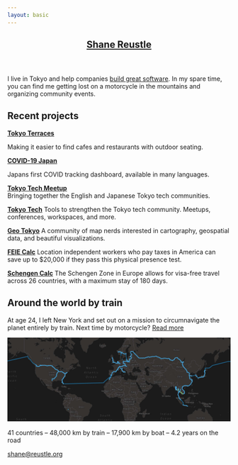 ```yaml
---
layout: basic
---
```

<header>
  <h2><a href="/">Shane Reustle</a></h2>
</header>

<section markdown="1">

I live in Tokyo and help companies [build great software](https://reustle.co). In my spare time, you can find me getting lost on a motorcycle in the mountains and organizing community events.


## Recent projects

[**Tokyo Terraces**](https://tokyoterraces.com)

Making it easier to find cafes and restaurants with outdoor seating.


[**COVID-19 Japan**](https://covid19japan.com)

Japans first COVID tracking dashboard, available in many languages.

[**Tokyo Tech Meetup**](https://tokyotechmeetup.com)<br/>
Bringing together the English and Japanese Tokyo tech communities.

[**Tokyo Tech**](https://tokyotech.com)
Tools to strengthen the Tokyo tech community. Meetups, conferences, workspaces, and more.

[**Geo Tokyo**](https://geotokyo.com)
A community of map nerds interested in cartography, geospatial data, and beautiful visualizations.

[**FEIE Calc**](https://feiecalc.com)
Location independent workers who pay taxes in America can save up to $20,000 if they pass this physical presence test.

[**Schengen Calc**](https://schengencalc.com)
The Schengen Zone in Europe allows for visa-free travel across 26 countries, with a maximum stay of 180 days.


<!--
Secret bonus list
<p>
<strong><a href="https://updategroups.com" target="_blank">Update Groups</a></strong><br/>
Automated periodic check-ins for medium size groups of people.
</p>

<p>
<strong><a href="https://humans.io" target="_blank">Humans</a></strong><br/>
A personal CRM for the people you meet.
</p>

<p>
<strong><a href="https://tokyobikeshare.com" target="_blank">Tokyo Bike Share</a></strong><br/>
Tokyo has a comprehensive e-bike share program with an unfortunately lacking web interface.
</p>
-->

## Around the world by train

At age 24, I left New York and set out on a mission to circumnavigate the planet entirely by train. Next time by motorcycle? [Read more](/rtw)

<a href="/rtw"><img src="static/rtw-map.jpg" alt="Shane Reustle RTW Map" /></a>

41 countries – 48,000 km by train – 17,900 km by boat – 4.2 years on the road

</section>

<footer>
  <a href="mailto:shane@reustle.org">shane@reustle.org</a>
</footer>

